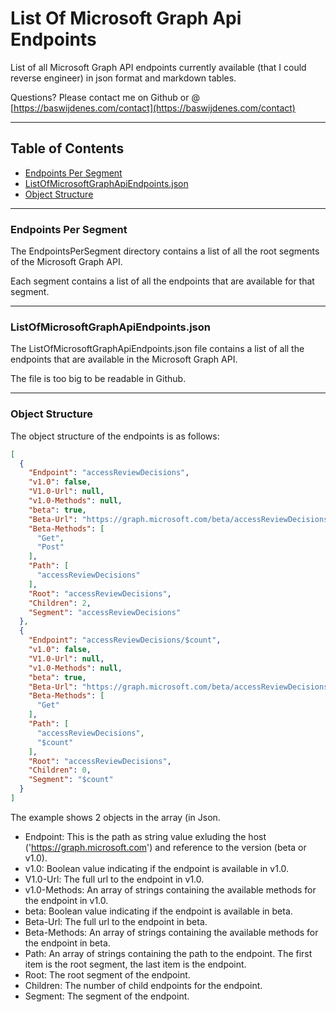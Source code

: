 # List Of Microsoft Graph Api Endpoints

List of all Microsoft Graph API endpoints currently available (that I could reverse engineer) in json format and markdown tables.  

Questions? Please contact me on Github or @ [https://baswijdenes.com/contact](https://baswijdenes.com/contact)  

---

## Table of Contents

- [Endpoints Per Segment](#endpoints-per-segment)
- [ListOfMicrosoftGraphApiEndpoints.json](#listofmicrosoftgraphapiendpointsjson)
- [Object Structure](#object-structure)

---

### Endpoints Per Segment

The EndpointsPerSegment directory contains a list of all the root segments of the Microsoft Graph API. 

Each segment contains a list of all the endpoints that are available for that segment.  

---

### ListOfMicrosoftGraphApiEndpoints.json

The ListOfMicrosoftGraphApiEndpoints.json file contains a list of all the endpoints that are available in the Microsoft Graph API.  

The file is too big to be readable in Github.  

---

### Object Structure

The object structure of the endpoints is as follows:

```json
[
  {
    "Endpoint": "accessReviewDecisions",
    "v1.0": false,
    "V1.0-Url": null,
    "v1.0-Methods": null,
    "beta": true,
    "Beta-Url": "https://graph.microsoft.com/beta/accessReviewDecisions",
    "Beta-Methods": [
      "Get",
      "Post"
    ],
    "Path": [
      "accessReviewDecisions"
    ],
    "Root": "accessReviewDecisions",
    "Children": 2,
    "Segment": "accessReviewDecisions"
  },
  {
    "Endpoint": "accessReviewDecisions/$count",
    "v1.0": false,
    "V1.0-Url": null,
    "v1.0-Methods": null,
    "beta": true,
    "Beta-Url": "https://graph.microsoft.com/beta/accessReviewDecisions/$count",
    "Beta-Methods": [
      "Get"
    ],
    "Path": [
      "accessReviewDecisions",
      "$count"
    ],
    "Root": "accessReviewDecisions",
    "Children": 0,
    "Segment": "$count"
  }
]
```

The example shows 2 objects in the array (in Json.  

- Endpoint: This is the path as string value exluding the host ('https://graph.microsoft.com') and reference to the version (beta or v1.0).
- v1.0: Boolean value indicating if the endpoint is available in v1.0.
- V1.0-Url: The full url to the endpoint in v1.0.
- v1.0-Methods: An array of strings containing the available methods for the endpoint in v1.0.
- beta: Boolean value indicating if the endpoint is available in beta.
- Beta-Url: The full url to the endpoint in beta.
- Beta-Methods: An array of strings containing the available methods for the endpoint in beta.
- Path: An array of strings containing the path to the endpoint. The first item is the root segment, the last item is the endpoint.
- Root: The root segment of the endpoint.
- Children: The number of child endpoints for the endpoint.
- Segment: The segment of the endpoint.
